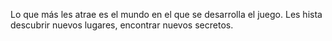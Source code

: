 Lo que más les atrae es el mundo en el que se desarrolla el juego.
Les hista descubrir nuevos lugares, encontrar nuevos secretos.